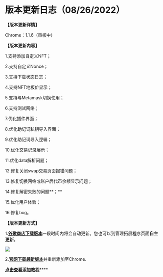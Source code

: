 # 版本更新日志（08/26/2022）

**【版本更新详情】**

Chrome：1.1.6（审核中）



**【版本更新内容】**

1.支持添加自定义NFT；

2.支持自定义Nonce；

3.支持下载状态日志；

4.支持NFT地板价显示；

5.支持与Metamask切换使用；

6.支持测试网络；

7.优化插件界面；

8.优化助记词私钥导入界面；

9.优化助记词导入逻辑；

10.优化交易记录展示；

11.优化data解析问题；

12.修复关闭swap交易页面报错问题；

13.修复切换网络或账户后代币余额显示问题；

14.修复解密失败的问题**；**

15.优化用户体验；

16.修复bug。





**【版本更新方式】**

1.[**谷歌商店下载版本**](https://chrome.google.com/webstore/detail/tokenpocket/mfgccjchihfkkindfppnaooecgfneiii?hl=zh-CN)一段时间内将会自动更新。您也可以到管理拓展程序页面**自主更新**。

![](<../../.gitbook/assets/组 5.png>)

2.[**官网下载最新版本**](broken-reference)并重新添加至Chrome.

[**点击查看添加教程**](https://help.tokenpocket.pro/cn/extension-wallet/faq/installation-tutorial)****
